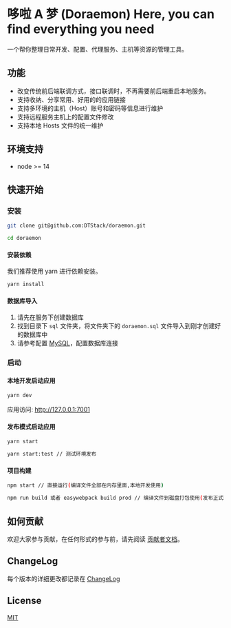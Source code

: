 # 哆啦 A 梦 (Doraemon)  Here, you can find everything you need

一个帮你整理日常开发、配置、代理服务、主机等资源的管理工具。

## 功能

- 改变传统前后端联调方式，接口联调时，不再需要前后端重启本地服务。
- 支持收纳、分享常用、好用的的应用链接
- 支持多环境的主机（Host）账号和密码等信息进行维护
- 支持远程服务主机上的配置文件修改
- 支持本地 Hosts 文件的统一维护

## 环境支持

- node >= 14

## 快速开始

### 安装

```bash
git clone git@github.com:DTStack/doraemon.git

cd doraemon
```

#### 安装依赖
我们推荐使用 yarn 进行依赖安装。

```bash
yarn install
```

#### 数据库导入

1. 请先在服务下创建数据库
2. 找到目录下 `sql` 文件夹，将文件夹下的 `doraemon.sql` 文件导入到刚才创建好的数据库中
3. 请参考配置 [MySQL](zh-cn/configuration/mysql)，配置数据库连接

### 启动

#### 本地开发启动应用

```bash
yarn dev
```

应用访问: http://127.0.0.1:7001

#### 发布模式启动应用

```bash
yarn start

yarn start:test // 测试环境发布
```

#### 项目构建

```bash
npm start // 直接运行(编译文件全部在内存里面,本地开发使用)

npm run build 或者 easywebpack build prod // 编译文件到磁盘打包使用(发布正式环境)
```

## 如何贡献

欢迎大家参与贡献，在任何形式的参与前，请先阅读 [贡献者文档](zh-cn/other/贡献者文档)。

## ChangeLog

每个版本的详细更改都记录在 [ChangeLog](zh-cn/other/CHANGELOG)

## License

[MIT](LICENSE)

